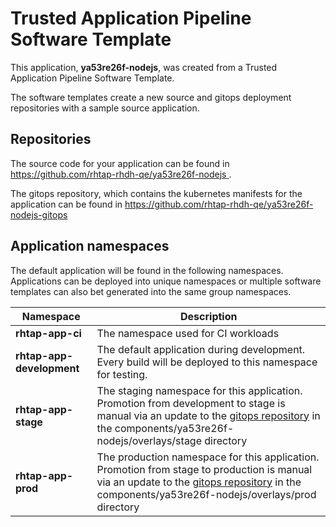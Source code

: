 # Trusted Application Pipeline Software Template

This application, **ya53re26f-nodejs**, was created from a Trusted Application Pipeline Software Template.

The software templates create a new source and gitops deployment repositories with a sample source application. 

## Repositories

The source code for your application can be found in [https://github.com/rhtap-rhdh-qe/ya53re26f-nodejs ](https://github.com/rhtap-rhdh-qe/ya53re26f-nodejs ).
 
The gitops repository, which contains the kubernetes manifests for the application can be found in 
[https://github.com/rhtap-rhdh-qe/ya53re26f-nodejs-gitops ](https://github.com/rhtap-rhdh-qe/ya53re26f-nodejs-gitops ) 

## Application namespaces 

The default application will be found in the following namespaces. Applications can be deployed into unique namespaces or multiple software templates can also bet generated into the same group namespaces.  

|  Namespace   |  Description   |  
| -------- | -------- |
| **rhtap-app-ci** | The namespace used for CI workloads |
| **rhtap-app-development** | The default application during development. Every build will be deployed to this namespace for testing. |
| **rhtap-app-stage** | The staging namespace for this application. Promotion from development to stage is manual via an update to the [gitops repository](https://github.com/rhtap-rhdh-qe/ya53re26f-nodejs-gitops ) in the components/ya53re26f-nodejs/overlays/stage directory |
| **rhtap-app-prod** | The production namespace for this application. Promotion from stage to production is manual via an update to the [gitops repository](https://github.com/rhtap-rhdh-qe/ya53re26f-nodejs-gitops ) in the components/ya53re26f-nodejs/overlays/prod directory |